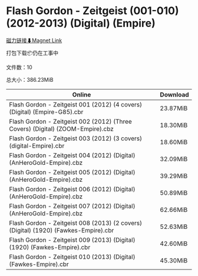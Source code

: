 # Flash Gordon - Zeitgeist (001-010) (2012-2013) (Digital) (Empire)

[磁力链接⬇Magnet Link](magnet:?xt=urn:btih:ba349f025f5a8356636ef8cf8382fb21e5f17d4e&dn=Flash%20Gordon%20-%20Zeitgeist%20%28001-010%29%20%282012-2013%29%20%28Digital%29%20%28Empire%29)

打包下载📦仍在工事中

文件数：10

总大小：386.23MiB

Online | Download
--- | ---
Flash Gordon - Zeitgeist 001 (2012) (4 covers) (Digital) (Empire-G85).cbr | 23.87MiB
Flash Gordon - Zeitgeist 002 (2012) (Three Covers) (Digital) (ZOOM-Empire).cbz | 18.30MiB
Flash Gordon - Zeitgeist 003 (2012) (3 covers) (digital-Empire).cbr | 18.60MiB
Flash Gordon - Zeitgeist 004 (2012) (Digital) (AnHeroGold-Empire).cbz | 32.09MiB
Flash Gordon - Zeitgeist 005 (2012) (Digital) (AnHeroGold-Empire).cbz | 39.29MiB
Flash Gordon - Zeitgeist 006 (2012) (Digital) (AnHeroGold-Empire).cbz | 50.89MiB
Flash Gordon - Zeitgeist 007 (2012) (Digital) (AnHeroGold-Empire).cbz | 62.66MiB
Flash Gordon - Zeitgeist 008 (2013) (2 covers) (Digital) (1920) (Fawkes-Empire).cbr | 52.63MiB
Flash Gordon - Zeitgeist 009 (2013) (Digital) (1920) (Fawkes-Empire).cbr | 42.60MiB
Flash Gordon - Zeitgeist 010 (2013) (Digital) (Fawkes-Empire).cbr | 45.30MiB